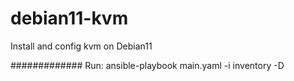 # debian11-kvm
Install and config kvm on Debian11 

#############
Run:
ansible-playbook main.yaml -i inventory -D
